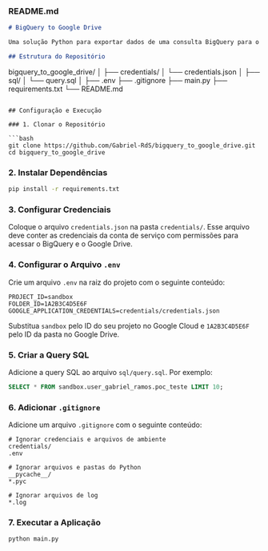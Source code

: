 ### README.md

```markdown
# BigQuery to Google Drive

Uma solução Python para exportar dados de uma consulta BigQuery para o Google Drive. O script executa uma query no BigQuery, salva os resultados em um arquivo CSV com um sufixo de timestamp e faz upload para uma pasta específica no Google Drive, seguindo as melhores práticas de desenvolvimento.

## Estrutura do Repositório

```
bigquery_to_google_drive/
│
├── credentials/
│   └── credentials.json
│
├── sql/
│   └── query.sql
│
├── .env
├── .gitignore
├── main.py
├── requirements.txt
└── README.md
```

## Configuração e Execução

### 1. Clonar o Repositório

```bash
git clone https://github.com/Gabriel-RdS/bigquery_to_google_drive.git
cd bigquery_to_google_drive
```

### 2. Instalar Dependências

```bash
pip install -r requirements.txt
```

### 3. Configurar Credenciais

Coloque o arquivo `credentials.json` na pasta `credentials/`. Esse arquivo deve conter as credenciais da conta de serviço com permissões para acessar o BigQuery e o Google Drive.

### 4. Configurar o Arquivo `.env`

Crie um arquivo `.env` na raiz do projeto com o seguinte conteúdo:

```env
PROJECT_ID=sandbox
FOLDER_ID=1A2B3C4D5E6F
GOOGLE_APPLICATION_CREDENTIALS=credentials/credentials.json
```

Substitua `sandbox` pelo ID do seu projeto no Google Cloud e `1A2B3C4D5E6F` pelo ID da pasta no Google Drive.

### 5. Criar a Query SQL

Adicione a query SQL ao arquivo `sql/query.sql`. Por exemplo:

```sql
SELECT * FROM sandbox.user_gabriel_ramos.poc_teste LIMIT 10;
```

### 6. Adicionar `.gitignore`

Adicione um arquivo `.gitignore` com o seguinte conteúdo:

```gitignore
# Ignorar credenciais e arquivos de ambiente
credentials/
.env

# Ignorar arquivos e pastas do Python
__pycache__/
*.pyc

# Ignorar arquivos de log
*.log
```

### 7. Executar a Aplicação

```bash
python main.py
```
